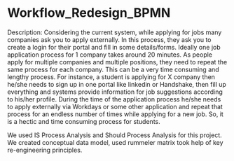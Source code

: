 # Workflow_Redesign_BPMN
Description: 
Considering the current system, while applying for jobs many companies ask you to apply externally. 
In this process, they ask you to create a login for their portal and fill in some details/forms. 
Ideally one job application process for 1 company takes around 20 minutes. 
As people apply for multiple companies and multiple positions, they need to repeat the same process for each company. 
This can be a very time consuming and lengthy process. 
For instance, a student is applying for X company then he/she needs to sign up in one portal like linkedin or Handshake, then fill up everything and systems provide information for job suggestions according to his/her profile. 
During the time of the application process he/she needs to apply externally via Workdays or some other application and repeat that process for an endless number of times while applying for a new job. 
So, it is a hectic and time consuming process for students.

We used IS Process Analysis and Should Process Analysis for this project. 
We created conceptual data model, used rummeler matrix took help of key re-engineering principles.
